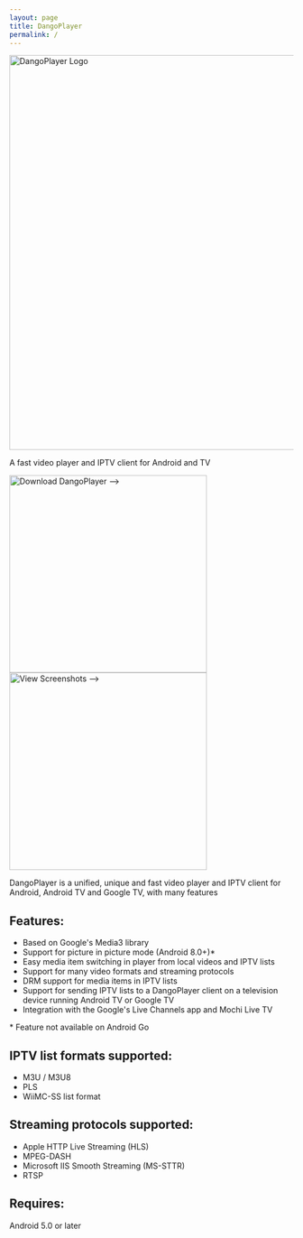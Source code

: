```yaml
---
layout: page
title: DangoPlayer 
permalink: /
---
```


<img alt='DangoPlayer Logo' width='700' src='https://bruno-chanrio.github.io/DangoPlayer/assets/img/DangoPlayerUni_Logo.png'/>

A fast video player and IPTV client for Android and TV

<a href="https://bruno-chanrio.github.io/DangoPlayer/getdango"><img alt='Download DangoPlayer -->' width='350' src='https://bruno-chanrio.github.io/DangoPlayer/assets/img/DangoBnr_Download.png'/></a>
<a href="https://bruno-chanrio.github.io/DangoPlayer/getdango"><img alt='View Screenshots -->' width='350' src='https://bruno-chanrio.github.io/DangoPlayer/assets/img/DangoBnr_Screenshots.png'/></a>

DangoPlayer is a unified, unique and fast video player and IPTV client for Android, Android TV and Google TV, with many features

## Features:
- Based on Google's Media3 library
- Support for picture in picture mode (Android 8.0+)*
- Easy media item switching in player from local videos and IPTV lists
- Support for many video formats and streaming protocols
- DRM support for media items in IPTV lists
- Support for sending IPTV lists to a DangoPlayer client on a television device running Android TV or Google TV
- Integration with the Google's Live Channels app and Mochi Live TV

\* Feature not available on Android Go

## IPTV list formats supported:
- M3U / M3U8
- PLS
- WiiMC-SS list format

## Streaming protocols supported:
- Apple HTTP Live Streaming (HLS)
- MPEG-DASH
- Microsoft IIS Smooth Streaming (MS-STTR)
- RTSP

## Requires:
Android 5.0 or later

